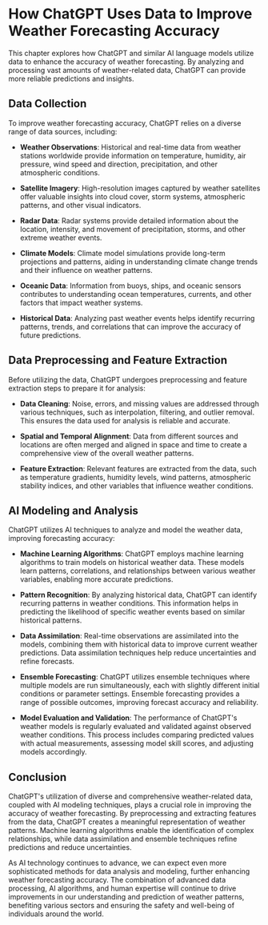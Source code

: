 How ChatGPT Uses Data to Improve Weather Forecasting Accuracy
=============================================================

This chapter explores how ChatGPT and similar AI language models utilize data to enhance the accuracy of weather forecasting. By analyzing and processing vast amounts of weather-related data, ChatGPT can provide more reliable predictions and insights.

Data Collection
---------------

To improve weather forecasting accuracy, ChatGPT relies on a diverse range of data sources, including:

* **Weather Observations**: Historical and real-time data from weather stations worldwide provide information on temperature, humidity, air pressure, wind speed and direction, precipitation, and other atmospheric conditions.

* **Satellite Imagery**: High-resolution images captured by weather satellites offer valuable insights into cloud cover, storm systems, atmospheric patterns, and other visual indicators.

* **Radar Data**: Radar systems provide detailed information about the location, intensity, and movement of precipitation, storms, and other extreme weather events.

* **Climate Models**: Climate model simulations provide long-term projections and patterns, aiding in understanding climate change trends and their influence on weather patterns.

* **Oceanic Data**: Information from buoys, ships, and oceanic sensors contributes to understanding ocean temperatures, currents, and other factors that impact weather systems.

* **Historical Data**: Analyzing past weather events helps identify recurring patterns, trends, and correlations that can improve the accuracy of future predictions.

Data Preprocessing and Feature Extraction
-----------------------------------------

Before utilizing the data, ChatGPT undergoes preprocessing and feature extraction steps to prepare it for analysis:

* **Data Cleaning**: Noise, errors, and missing values are addressed through various techniques, such as interpolation, filtering, and outlier removal. This ensures the data used for analysis is reliable and accurate.

* **Spatial and Temporal Alignment**: Data from different sources and locations are often merged and aligned in space and time to create a comprehensive view of the overall weather patterns.

* **Feature Extraction**: Relevant features are extracted from the data, such as temperature gradients, humidity levels, wind patterns, atmospheric stability indices, and other variables that influence weather conditions.

AI Modeling and Analysis
------------------------

ChatGPT utilizes AI techniques to analyze and model the weather data, improving forecasting accuracy:

* **Machine Learning Algorithms**: ChatGPT employs machine learning algorithms to train models on historical weather data. These models learn patterns, correlations, and relationships between various weather variables, enabling more accurate predictions.

* **Pattern Recognition**: By analyzing historical data, ChatGPT can identify recurring patterns in weather conditions. This information helps in predicting the likelihood of specific weather events based on similar historical patterns.

* **Data Assimilation**: Real-time observations are assimilated into the models, combining them with historical data to improve current weather predictions. Data assimilation techniques help reduce uncertainties and refine forecasts.

* **Ensemble Forecasting**: ChatGPT utilizes ensemble techniques where multiple models are run simultaneously, each with slightly different initial conditions or parameter settings. Ensemble forecasting provides a range of possible outcomes, improving forecast accuracy and reliability.

* **Model Evaluation and Validation**: The performance of ChatGPT's weather models is regularly evaluated and validated against observed weather conditions. This process includes comparing predicted values with actual measurements, assessing model skill scores, and adjusting models accordingly.

Conclusion
----------

ChatGPT's utilization of diverse and comprehensive weather-related data, coupled with AI modeling techniques, plays a crucial role in improving the accuracy of weather forecasting. By preprocessing and extracting features from the data, ChatGPT creates a meaningful representation of weather patterns. Machine learning algorithms enable the identification of complex relationships, while data assimilation and ensemble techniques refine predictions and reduce uncertainties.

As AI technology continues to advance, we can expect even more sophisticated methods for data analysis and modeling, further enhancing weather forecasting accuracy. The combination of advanced data processing, AI algorithms, and human expertise will continue to drive improvements in our understanding and prediction of weather patterns, benefiting various sectors and ensuring the safety and well-being of individuals around the world.
